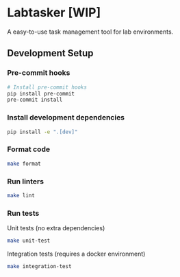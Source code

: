 # Labtasker [WIP]

A easy-to-use task management tool for lab environments.

## Development Setup

### Pre-commit hooks

```bash
# Install pre-commit hooks
pip install pre-commit
pre-commit install
```

### Install development dependencies

```bash
pip install -e ".[dev]"
```

### Format code

```bash
make format
```

### Run linters

```bash
make lint
```

### Run tests

Unit tests (no extra dependencies)

```bash
make unit-test
```

Integration tests (requires a docker environment)

```bash
make integration-test
```
